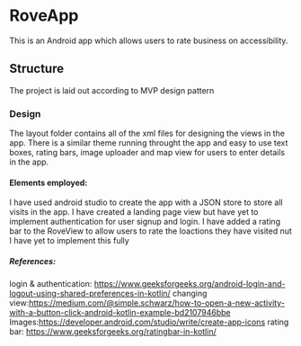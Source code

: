 # RoveApp

This is an Android app which allows users to rate business on accessibility. 

## **Structure**
The project is laid out according to MVP design pattern

### **Design**
The layout folder contains all of the xml files for designing the views in the app. There is a similar theme running throught the app and easy to use text boxes, rating bars, image uploader and map view for users to enter details in the app.

#### **Elements employed:**
I have used android studio to create the app with a JSON store to store all visits in the app. I have created a landing page view but have yet to implement authentication for user signup and login. I have added a rating bar to the RoveView to allow users to rate the loactions they have visited nut I have yet to implement this fully

##### **References:**
login & authentication: https://www.geeksforgeeks.org/android-login-and-logout-using-shared-preferences-in-kotlin/
changing view:https://medium.com/@simple.schwarz/how-to-open-a-new-activity-with-a-button-click-android-kotlin-example-bd2107946bbe
Images:https://developer.android.com/studio/write/create-app-icons
rating bar: https://www.geeksforgeeks.org/ratingbar-in-kotlin/


